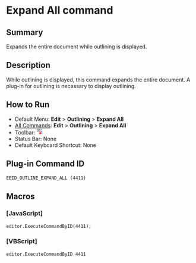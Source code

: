 # Expand All command

## Summary

Expands the entire document while outlining is displayed.

## Description

While outlining is displayed, this command expands the entire document. A plug-in for outlining is necessary to display outlining.

## How to Run

- Default Menu: **Edit** \> **Outlining** \> **Expand All**
- [All Commands](../tools/all_commands): **Edit** \> **Outlining** \> **Expand All**
- Toolbar: ![](../../images/outline_exp.png)
- Status Bar: None
- Default Keyboard Shortcut: None

## Plug-in Command ID

```
EEID_OUTLINE_EXPAND_ALL (4411)
```

## Macros

### \[JavaScript\]

```
editor.ExecuteCommandByID(4411);
```

### \[VBScript\]

```
editor.ExecuteCommandByID 4411
```
